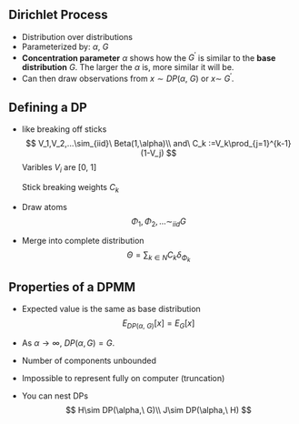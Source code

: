 ## Dirichlet Process

* Distribution over distributions
* Parameterized by: $\alpha,\ G$
* **Concentration parameter** $\alpha$ shows how the $G^{\prime}$ is similar to the **base distribution** $G$. The larger the $\alpha$ is, more similar it will be.
* Can then draw observations from $x\sim DP(\alpha,\ G)$ or $x\sim\ G^\prime.$



## Defining a DP

* like breaking off sticks
  $$
  V_1,V_2,...\sim_{iid}\ Beta(1,\alpha)\\
  and\ C_k :=V_k\prod_{j=1}^{k-1}(1-V_j)
  $$
  Varibles $V_i$ are [0, 1]

  Stick breaking weights $C_k$ 

* Draw atoms
  $$
  \Phi_1,\Phi_2,...\sim_{iid} G
  $$

* Merge into complete distribution
  $$
  \Theta=\sum_{k\in N}C_k\delta_{\Phi_k}
  $$
  

## Properties of a DPMM

* Expected value is the same as base distribution
  $$
  E_{DP(\alpha,\ G)}[x]=E_{G}[x]
  $$

* As $\alpha\rightarrow \infty$, $DP(\alpha, G)=G$.

* Number of components unbounded

* Impossible to represent fully on computer (truncation)

* You can nest DPs
  $$
  H\sim DP(\alpha,\ G)\\
  J\sim DP(\alpha,\ H)
  $$
  

